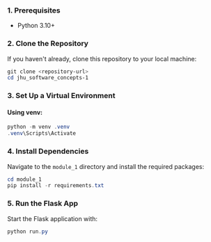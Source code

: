 ### 1. Prerequisites
- Python 3.10+

### 2. Clone the Repository
If you haven't already, clone this repository to your local machine:

```powershell
git clone <repository-url>
cd jhu_software_concepts-1
```

### 3. Set Up a Virtual Environment

#### Using venv:
```powershell
python -m venv .venv
.venv\Scripts\Activate
```

### 4. Install Dependencies
Navigate to the `module_1` directory and install the required packages:

```powershell
cd module_1
pip install -r requirements.txt
```

### 5. Run the Flask App
Start the Flask application with:

```powershell
python run.py
```